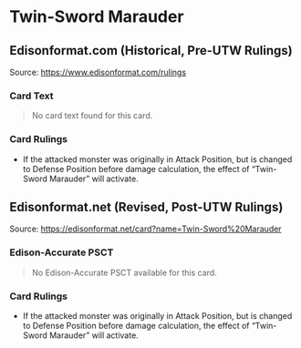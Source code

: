 # Twin-Sword Marauder

## Edisonformat.com (Historical, Pre-UTW Rulings)

Source: https://www.edisonformat.com/rulings

### Card Text

> No card text found for this card.

### Card Rulings

*   If the attacked monster was originally in Attack Position, but is changed to Defense Position before damage calculation, the effect of “Twin-Sword Marauder” will activate.

## Edisonformat.net (Revised, Post-UTW Rulings)

Source: https://edisonformat.net/card?name=Twin-Sword%20Marauder

### Edison-Accurate PSCT

> No Edison-Accurate PSCT available for this card.

### Card Rulings

*   If the attacked monster was originally in Attack Position, but is changed to Defense Position before damage calculation, the effect of “Twin-Sword Marauder” will activate.
            